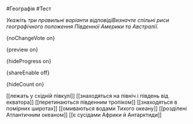 #Географія #Тест

*Укажіть три правильні варіанти відповідіВизначте спільні риси географічного положення Південної Америки та Австралії.*

{noChangeVote on}

{preview on}

{hideProgress on}

{shareEnable off}

{hideCount on}

[[лежать у східній півкулі]]
[[знаходяться на північ і південь від екватора]]
[[перетинаються південним тропіком]]
[[знаходяться в помірних широтах]]
[[омиваються водами Тихого океану]]
[[розділені Атлантичним океаном]]
[[є сусідами Африки й Антарктиди]]
